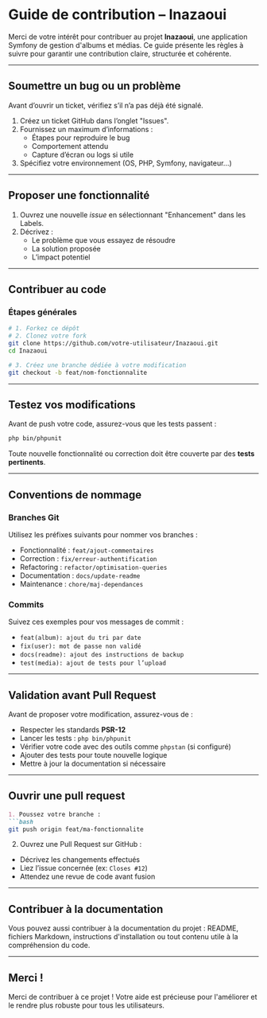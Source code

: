 # Guide de contribution – Inazaoui

Merci de votre intérêt pour contribuer au projet **Inazaoui**, une application Symfony de gestion d'albums et médias. Ce guide présente les règles à suivre pour garantir une contribution claire, structurée et cohérente.

---

## Soumettre un bug ou un problème

Avant d’ouvrir un ticket, vérifiez s’il n’a pas déjà été signalé.

1. Créez un ticket GitHub dans l’onglet "Issues".
2. Fournissez un maximum d’informations :
   - Étapes pour reproduire le bug
   - Comportement attendu
   - Capture d’écran ou logs si utile
3. Spécifiez votre environnement (OS, PHP, Symfony, navigateur...)

---

## Proposer une fonctionnalité

1. Ouvrez une nouvelle *issue* en sélectionnant "Enhancement" dans les Labels.
2. Décrivez :
   - Le problème que vous essayez de résoudre
   - La solution proposée
   - L’impact potentiel

---

## Contribuer au code

### Étapes générales

```bash
# 1. Forkez ce dépôt
# 2. Clonez votre fork
git clone https://github.com/votre-utilisateur/Inazaoui.git
cd Inazaoui

# 3. Créez une branche dédiée à votre modification
git checkout -b feat/nom-fonctionnalite
```

---

## Testez vos modifications

Avant de push votre code, assurez-vous que les tests passent :
```bash 
php bin/phpunit
```

Toute nouvelle fonctionnalité ou correction doit être couverte par des **tests pertinents**.

---

## Conventions de nommage

### Branches Git

Utilisez les préfixes suivants pour nommer vos branches :

- Fonctionnalité : `feat/ajout-commentaires`
- Correction : `fix/erreur-authentification`
- Refactoring : `refactor/optimisation-queries`
- Documentation : `docs/update-readme`
- Maintenance : `chore/maj-dependances`

### Commits

Suivez ces exemples pour vos messages de commit :

- `feat(album): ajout du tri par date`
- `fix(user): mot de passe non validé`
- `docs(readme): ajout des instructions de backup`
- `test(media): ajout de tests pour l’upload`

---

## Validation avant Pull Request

Avant de proposer votre modification, assurez-vous de :

- Respecter les standards **PSR-12**
- Lancer les tests : `php bin/phpunit`
- Vérifier votre code avec des outils comme `phpstan` (si configuré)
- Ajouter des tests pour toute nouvelle logique
- Mettre à jour la documentation si nécessaire

---

## Ouvrir une pull request

```markdown
1. Poussez votre branche :
```bash 
git push origin feat/ma-fonctionnalite
```

2. Ouvrez une Pull Request sur GitHub :
- Décrivez les changements effectués
- Liez l’issue concernée (ex: `Closes #12`)
- Attendez une revue de code avant fusion

---

## Contribuer à la documentation

Vous pouvez aussi contribuer à la documentation du projet : README, fichiers Markdown, instructions d'installation ou tout contenu utile à la compréhension du code.

---

## Merci !

Merci de contribuer à ce projet ! Votre aide est précieuse pour l'améliorer et le rendre plus robuste pour tous les utilisateurs.
